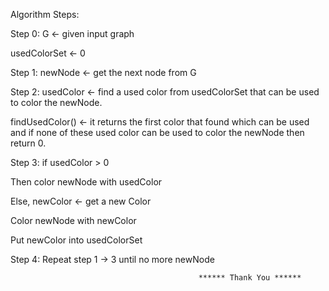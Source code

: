 Algorithm Steps:

Step 0: G <- given input graph

usedColorSet <- 0

Step 1: newNode <- get the next node from G

Step 2: usedColor <- find a used color from usedColorSet that can be used to color the newNode.

findUsedColor() <- it returns the first color that found which can be used and if none of these used color can be used to color the newNode then return 0.

Step 3: if usedColor > 0

Then color newNode with usedColor

Else, newColor <- get a new Color

Color newNode with newColor

Put newColor into usedColorSet

Step 4: Repeat step 1 -> 3 until no more newNode 


                                              ****** Thank You ******

